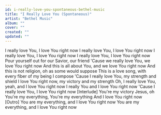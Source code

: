 ```yaml
---
id: i-really-love-you-spontaneous-bethel-music
title: "I Really Love You (Spontaneous)"
artist: "Bethel Music"
album: ""
cover: ""
created: ""
updated: ""
---
```


I really love You, I love You right now
I really love You, I love You right now
I really love You, I love You right now
I really love You, I love You right now
Pour yourself out for our Savior, our friend
'Cause we really love You, we love You right now
And this is all about You, and we love You right now
And this is not religion, oh as some would suppose
This is a love song, with every fiber of my being I compose
'Cause I really love You, my strength and shield
I love You right now, my victory and my strength
Oh, I really love You, yeah, and I love You right now
I really You and I love You right now
'Cause I really love You, I love You right now
[Interlude]
You're my victory Jesus, oh
You're my everything, You're my everything
And I love You right now
[Outro]
You are my everything, and I love You right now
You are my everything, and I love You right now